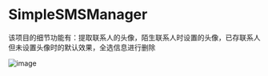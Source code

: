 # SimpleSMSManager
该项目的细节功能有：提取联系人的头像，陌生联系人时设置的头像，已存联系人但未设置头像时的默认效果，全选信息进行删除

![image](https://github.com/Robin-Yang/SimpleSMSManager/raw/master/screenshots/1.1.jpg)
